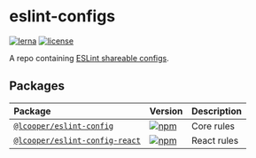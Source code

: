 # eslint-configs

[![lerna][lerna-badge]][lerna-link]
[![license][license-badge]][license-link]

A repo containing [ESLint shareable configs](https://eslint.org/docs/developer-guide/shareable-configs).

## Packages

| Package                                                        | Version                                                               | Description |
|:---------------------------------------------------------------|:----------------------------------------------------------------------|:------------|
| [`@lcooper/eslint-config`](packages/eslint-config)             | [![npm][eslint-config-npm-badge]][eslint-config-npm-link]             | Core rules  |
| [`@lcooper/eslint-config-react`](packages/eslint-config-react) | [![npm][eslint-config-react-npm-badge]][eslint-config-react-npm-link] | React rules |

[eslint-config-npm-link]: https://www.npmjs.com/package/@lcooper/eslint-config
[eslint-config-npm-badge]: https://img.shields.io/npm/v/@lcooper/eslint-config?logo=npm&style=flat-square
[eslint-config-react-npm-link]: https://www.npmjs.com/package/@lcooper/eslint-config-react
[eslint-config-react-npm-badge]: https://img.shields.io/npm/v/@lcooper/eslint-config-react?logo=npm&style=flat-square
[license-link]: LICENSE
[license-badge]: https://img.shields.io/github/license/luciancooper/eslint-configs?color=brightgreen&style=for-the-badge
[lerna-link]: https://lerna.js.org
[lerna-badge]: https://img.shields.io/badge/maintained%20with-lerna-cc00ff.svg?style=for-the-badge